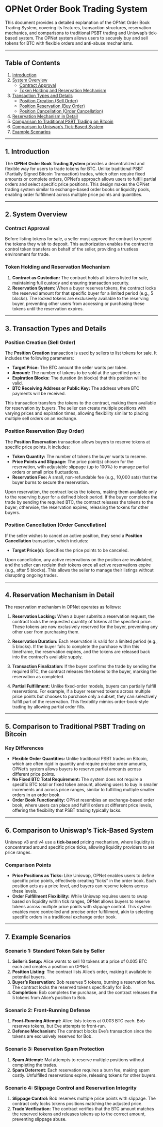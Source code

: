 # OPNet Order Book Trading System

This document provides a detailed explanation of the OPNet Order Book Trading System, covering its features, transaction
structures, reservation mechanics, and comparisons to traditional PSBT trading and Uniswap’s tick-based system. The
OPNet system allows users to securely buy and sell tokens for BTC with flexible orders and anti-abuse mechanisms.

---

## Table of Contents

1. [Introduction](#introduction)
2. [System Overview](#system-overview)
    - [Contract Approval](#contract-approval)
    - [Token Holding and Reservation Mechanism](#token-holding-and-reservation-mechanism)
3. [Transaction Types and Details](#transaction-types-and-details)
    - [Position Creation (Sell Order)](#position-creation-sell-order)
    - [Position Reservation (Buy Order)](#position-reservation-buy-order)
    - [Position Cancellation (Order Cancellation)](#position-cancellation-order-cancellation)
4. [Reservation Mechanism in Detail](#reservation-mechanism-in-detail)
5. [Comparison to Traditional PSBT Trading on Bitcoin](#comparison-to-traditional-psbt-trading-on-bitcoin)
6. [Comparison to Uniswap’s Tick-Based System](#comparison-to-uniswaps-tick-based-system)
7. [Example Scenarios](#example-scenarios)

---

## 1. Introduction

The **OPNet Order Book Trading System** provides a decentralized and flexible way for users to trade tokens for BTC.
Unlike traditional PSBT (Partially Signed Bitcoin Transaction) trades, which often require fixed amounts or complete
orders, OPNet’s approach allows users to fulfill partial orders and select specific price positions. This design makes
the OPNet trading system similar to exchange-based order books or liquidity pools, enabling order fulfillment across
multiple price points and quantities.

---

## 2. System Overview

### Contract Approval

Before listing tokens for sale, a seller must approve the contract to spend the tokens they wish to deposit. This
authorization enables the contract to control token transfers on behalf of the seller, providing a trustless environment
for trade.

### Token Holding and Reservation Mechanism

1. **Contract as Custodian:** The contract holds all tokens listed for sale, maintaining full custody and ensuring
   transaction security.
2. **Reservation System:** When a buyer reserves tokens, the contract locks the reserved amount for that specific buyer
   for a limited period (e.g., 5 blocks). The locked tokens are exclusively available to the reserving buyer, preventing
   other users from accessing or purchasing these tokens until the reservation expires.

---

## 3. Transaction Types and Details

### Position Creation (Sell Order)

The **Position Creation** transaction is used by sellers to list tokens for sale. It includes the following parameters:

- **Target Price:** The BTC amount the seller wants per token.
- **Amount:** The number of tokens to be sold at the specified price.
- **Expiration Blocks:** The duration (in blocks) that this position will be valid.
- **BTC Receiving Address or Public Key:** The address where BTC payments will be received.

This transaction transfers the tokens to the contract, making them available for reservation by buyers. The seller can
create multiple positions with varying prices and expiration times, allowing flexibility similar to placing multiple
sell orders on an exchange.

### Position Reservation (Buy Order)

The **Position Reservation** transaction allows buyers to reserve tokens at specific price points. It includes:

- **Token Quantity:** The number of tokens the buyer wants to reserve.
- **Price Points and Slippage:** The price point(s) chosen for the reservation, with adjustable slippage (up to 100%) to
  manage partial orders or small price fluctuations.
- **Reservation Fee:** A small, non-refundable fee (e.g., 10,000 sats) that the buyer burns to secure the reservation.

Upon reservation, the contract locks the tokens, making them available only to the reserving buyer for a defined block
period. If the buyer completes the trade by sending the required BTC, the contract releases the tokens to the buyer;
otherwise, the reservation expires, releasing the tokens for other buyers.

### Position Cancellation (Order Cancellation)

If the seller wishes to cancel an active position, they send a **Position Cancellation** transaction, which includes:

- **Target Price(s):** Specifies the price points to be canceled.

Upon cancellation, any active reservations on the position are invalidated, and the seller can reclaim their tokens once
all active reservations expire (e.g., after 5 blocks). This allows the seller to manage their listings without
disrupting ongoing trades.

---

## 4. Reservation Mechanism in Detail

The reservation mechanism in OPNet operates as follows:

1. **Reservation Locking:** When a buyer submits a reservation request, the contract locks the requested quantity of
   tokens at the specified price. These tokens are now exclusively reserved for the buyer, preventing any other user
   from purchasing them.

2. **Reservation Duration:** Each reservation is valid for a limited period (e.g., 5 blocks). If the buyer fails to
   complete the purchase within this timeframe, the reservation expires, and the tokens are released back into the
   contract’s available supply.

3. **Transaction Finalization:** If the buyer confirms the trade by sending the required BTC, the contract releases the
   tokens to the buyer, marking the reservation as completed.

4. **Partial Fulfillment:** Unlike fixed-order models, buyers can partially fulfill reservations. For example, if a
   buyer reserved tokens across multiple price points but chooses to purchase only a subset, they can selectively
   fulfill part of the reservation. This flexibility mimics order-book-style trading by allowing partial order fills.

---

## 5. Comparison to Traditional PSBT Trading on Bitcoin

### Key Differences

- **Flexible Order Quantities:** Unlike traditional PSBT trades on Bitcoin, which are often rigid in quantity and
  require precise order amounts, OPNet’s system allows buyers to reserve partial amounts across different price points.
- **No Fixed BTC Total Requirement:** The system does not require a specific BTC total or fixed token amount, allowing
  users to buy in smaller increments and across price ranges, similar to fulfilling multiple smaller orders in an order
  book.
- **Order Book Functionality:** OPNet resembles an exchange-based order book, where users can place and fulfill orders
  at different price levels, offering the flexibility that PSBT trading typically lacks.

---

## 6. Comparison to Uniswap’s Tick-Based System

Uniswap v3 and v4 use a **tick-based** pricing mechanism, where liquidity is concentrated around specific price ticks,
allowing liquidity providers to set price ranges.

### Comparison Points

- **Price Positions as Ticks:** Like Uniswap, OPNet enables users to define specific price points, effectively creating
  “ticks” in the order book. Each position acts as a price level, and buyers can reserve tokens across these levels.
- **Order Fulfillment Flexibility:** While Uniswap requires users to swap based on liquidity within tick ranges, OPNet
  allows buyers to reserve tokens across multiple price points with slippage control. This system enables more
  controlled and precise order fulfillment, akin to selecting specific orders in a traditional exchange order book.

---

## 7. Example Scenarios

### Scenario 1: Standard Token Sale by Seller

1. **Seller’s Setup:** Alice wants to sell 10 tokens at a price of 0.005 BTC each and creates a position on OPNet.
2. **Position Listing:** The contract lists Alice’s order, making it available to potential buyers.
3. **Buyer’s Reservation:** Bob reserves 5 tokens, burning a reservation fee. The contract locks the reserved tokens
   specifically for Bob.
4. **Completion:** Bob completes the purchase, and the contract releases the 5 tokens from Alice’s position to Bob.

### Scenario 2: Front-Running Defense

1. **Front-Running Attempt:** Alice lists tokens at 0.003 BTC each. Bob reserves tokens, but Eve attempts to front-run.
2. **Defense Mechanism:** The contract blocks Eve’s transaction since the tokens are exclusively reserved for Bob.

### Scenario 3: Reservation Spam Protection

1. **Spam Attempt:** Mal attempts to reserve multiple positions without completing the trades.
2. **Spam Deterrent:** Each reservation requires a burn fee, making spam costly. Unfulfilled reservations expire,
   releasing tokens for other buyers.

### Scenario 4: Slippage Control and Reservation Integrity

1. **Slippage Control:** Bob reserves multiple price points with slippage. The contract only locks tokens positions
   matching the adjusted price.
2. **Trade Verification:** The contract verifies that the BTC amount matches the reserved tokens and releases tokens up
   to the correct amount, preventing slippage abuse.